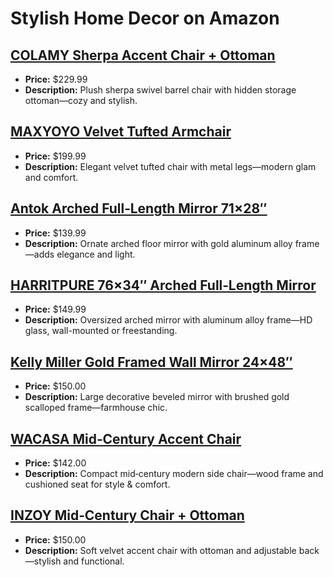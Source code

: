 # Stylish Home Decor on Amazon

## [COLAMY Sherpa Accent Chair + Ottoman](https://www.amazon.com/dp/B0FBWFTBX3?tag=mychanneld-20)
- **Price:** $229.99
- **Description:** Plush sherpa swivel barrel chair with hidden storage ottoman—cozy and stylish.

## [MAXYOYO Velvet Tufted Armchair](https://www.amazon.com/dp/B0D1BS51XJ?tag=mychanneld-20)
- **Price:** $199.99
- **Description:** Elegant velvet tufted chair with metal legs—modern glam and comfort.

## [Antok Arched Full‑Length Mirror 71×28″](https://www.amazon.com/dp/B0DB772S6Z?tag=mychanneld-20)
- **Price:** $139.99
- **Description:** Ornate arched floor mirror with gold aluminum alloy frame—adds elegance and light.

## [HARRITPURE 76×34″ Arched Full‑Length Mirror](https://www.amazon.com/dp/B0C8M8216Q?tag=mychanneld-20)
- **Price:** $149.99
- **Description:** Oversized arched mirror with aluminum alloy frame—HD glass, wall-mounted or freestanding.

## [Kelly Miller Gold Framed Wall Mirror 24×48″](https://www.amazon.com/dp/B0CDCN8CCR?tag=mychanneld-20)
- **Price:** $150.00
- **Description:** Large decorative beveled mirror with brushed gold scalloped frame—farmhouse chic.

## [WACASA Mid‑Century Accent Chair](https://www.amazon.com/dp/B092ZSFGM5?tag=mychanneld-20)
- **Price:** $142.00
- **Description:** Compact mid‑century modern side chair—wood frame and cushioned seat for style & comfort.

## [INZOY Mid‑Century Chair + Ottoman](https://www.amazon.com/dp/B0C39S3T4Y?tag=mychanneld-20)
- **Price:** $150.00
- **Description:** Soft velvet accent chair with ottoman and adjustable back—stylish and functional.

